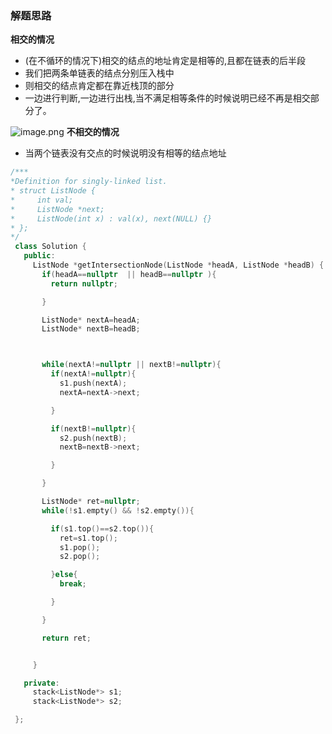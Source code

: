   ### 解题思路
  **相交的情况**
  - (在不循环的情况下)相交的结点的地址肯定是相等的,且都在链表的后半段
  - 我们把两条单链表的结点分别压入栈中
  - 则相交的结点肯定都在靠近栈顶的部分
  - 一边进行判断,一边进行出栈,当不满足相等条件的时候说明已经不再是相交部分了。


  ![image.png](https://pic.leetcode-cn.com/95c75803026ed484848f99bc9b3eec182b4f7065325ff3c247d66e84f9cc32a4-image.png)
  **不相交的情况**
  - 当两个链表没有交点的时候说明没有相等的结点地址


  ```cpp
  /***
  *Definition for singly-linked list.
  * struct ListNode {
  *     int val;
  *     ListNode *next;
  *     ListNode(int x) : val(x), next(NULL) {}
  * };
  */
   class Solution {
     public:
       ListNode *getIntersectionNode(ListNode *headA, ListNode *headB) {
         if(headA==nullptr  || headB==nullptr ){
           return nullptr;

         }

         ListNode* nextA=headA;
         ListNode* nextB=headB;



         while(nextA!=nullptr || nextB!=nullptr){
           if(nextA!=nullptr){
             s1.push(nextA);
             nextA=nextA->next;

           }

           if(nextB!=nullptr){
             s2.push(nextB);
             nextB=nextB->next;

           }

         }

         ListNode* ret=nullptr;
         while(!s1.empty() && !s2.empty()){

           if(s1.top()==s2.top()){
             ret=s1.top();
             s1.pop();
             s2.pop();

           }else{
             break;

           }

         }

         return ret;


       }

     private:
       stack<ListNode*> s1;
       stack<ListNode*> s2;

   };
   ```

